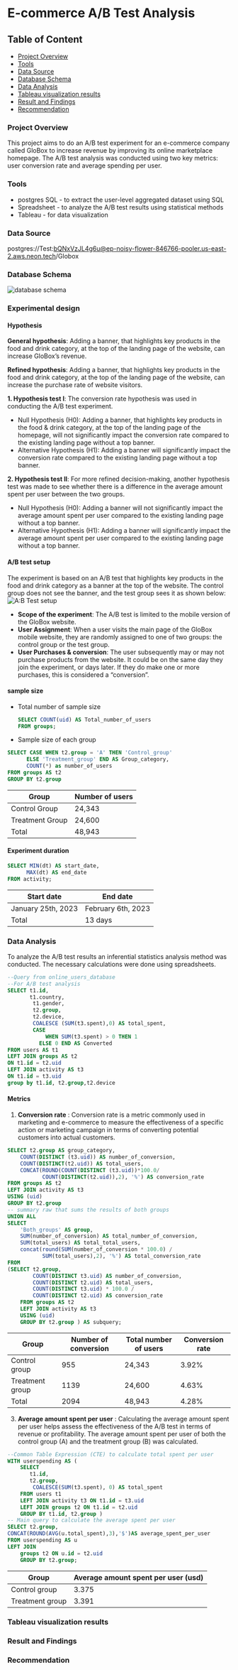 # E-commerce A/B Test Analysis

## Table of Content
- [Project Overview](#project-overview)
- [Tools](#tools)
- [Data Source](#data-source)
- [Database Schema](#database-schema)
- [Data Analysis](#data-analysis)
- [Tableau visualization results](#tableau-visualization-results)
- [Result and Findings](#result-and-findings)
- [Recommendation](#recommendation)

### Project Overview 
This project aims to do an A/B test experiment for an e-commerce company called GloBox to increase revenue by improving its online marketplace homepage. The A/B test analysis was conducted using two key metrics: user conversion rate and average spending per user.

### Tools
- postgres SQL - to extract the user-level aggregated dataset using SQL
- Spreadsheet - to analyze the A/B test results using statistical methods
- Tableau - for data visualization
  
### Data Source

postgres://Test:bQNxVzJL4g6u@ep-noisy-flower-846766-pooler.us-east-2.aws.neon.tech/Globox

### Database Schema

![database schema](https://github.com/Mahlet-Sisay/Project_GloBox/assets/137247807/8e213f5f-19d0-4f82-96b3-676ee41cfcea)

### Experimental design
#### Hypothesis 
**General hypothesis**: Adding a banner, that highlights key products in the food and drink category, at the top of the landing page of the website, can increase GloBox’s revenue.

**Refined hypothesis**: Adding a banner, that highlights key products in the food and drink category, at the top of the landing page of the website, can increase the purchase rate of website visitors.

**1. Hypothesis test I**: The conversion rate hypothesis was used in conducting the A/B test experiment.
- Null Hypothesis (H0):  Adding a banner, that highlights key products in the food & drink category, at the top of the landing page of the homepage, will not significantly impact the conversion rate compared to the existing landing page without a top banner.
- Alternative Hypothesis (H1): Adding a banner will significantly impact the conversion rate compared to the existing landing page without a top banner.

**2. Hypothesis test II**: For more refined decision-making, another hypothesis test was made to see whether there is a difference in the average amount spent per user between the two groups.
- Null Hypothesis (H0):  Adding a banner will not significantly impact the average amount spent per user compared to the existing landing page without a top banner.
- Alternative Hypothesis (H1): Adding a banner will significantly impact the average amount spent per user compared to the existing landing page without a top banner.

#### A/B test setup
The experiment is based on an  A/B test that highlights key products in the food and drink category as a banner at the top of the website. The control group does not see the banner, and the test group sees it as shown below:
![A:B Test setup](https://github.com/Mahlet-Sisay/Project_GloBox/assets/137247807/1993d07a-24cc-4f0d-aee8-0a86351fb4ff)

- **Scope of the experiment**: The A/B test is limited to the mobile version of the GloBox website. 
- **User Assignment**: When a user visits the main page of the GloBox mobile website, they are randomly assigned to one of two groups: the control group or the test group. 
- **User Purchases & conversion**: The user subsequently may or may not purchase products from the website. It could be on the same day they join the experiment, or days later. If they do make one or more purchases, this is considered a “conversion”.

#### sample size
- Total number of sample size
  ```sql
  SELECT COUNT(uid) AS Total_number_of_users
  FROM groups;
  ```
- Sample size of each group
```sql
SELECT CASE WHEN t2.group = 'A' THEN 'Control_group' 
	  ELSE 'Treatment_group' END AS Group_category, 
	  COUNT(*) as number_of_users
FROM groups AS t2
GROUP BY t2.group
```
| Group | Number of users |
|-------| --------------- |
| Control Group | 24,343  |
| Treatment Group | 24,600 |
| Total | 48,943 |

#### Experiment duration
```sql
SELECT MIN(dt) AS start_date,
	  MAX(dt) AS end_date
FROM activity;
```
| Start date | End date |
| ---------- | -------- |
| January 25th, 2023| February 6th, 2023|
| Total | 13 days |

### Data Analysis
To analyze the A/B test results an inferential statistics analysis method was conducted. The necessary calculations were done using spreadsheets.
``` sql
--Query from online_users_database
--For A/B test analysis
SELECT t1.id,
	   t1.country,
        t1.gender,
        t2.group,
        t2.device,
        COALESCE (SUM(t3.spent),0) AS total_spent,
        CASE
        	WHEN SUM(t3.spent) > 0 THEN 1
          ELSE 0 END AS Converted        
FROM users AS t1
LEFT JOIN groups AS t2
ON t1.id = t2.uid
LEFT JOIN activity AS t3 
ON t1.id = t3.uid
group by t1.id, t2.group,t2.device
```
#### Metrics
1. **Conversion rate** : 
Conversion rate is a metric commonly used in marketing and e-commerce to measure the effectiveness of a specific action or marketing campaign in terms of converting potential customers into actual customers.
```sql
SELECT t2.group AS group_category,
    COUNT(DISTINCT (t3.uid)) AS number_of_conversion, 
    COUNT(DISTINCT(t2.uid)) AS total_users,
    CONCAT(ROUND(COUNT(DISTINCT (t3.uid))*100.0/ 
           COUNT(DISTINCT(t2.uid)),2), '%') AS conversion_rate
FROM groups AS t2
LEFT JOIN activity AS t3
USING (uid)
GROUP BY t2.group
-- summary raw that sums the results of both groups
UNION ALL
SELECT
    'Both_groups' AS group,
    SUM(number_of_conversion) AS total_number_of_conversion,
    SUM(total_users) AS total_total_users,
    concat(round(SUM(number_of_conversion * 100.0) / 
           SUM(total_users),2), '%') AS total_conversion_rate
FROM
(SELECT t2.group,
        COUNT(DISTINCT t3.uid) AS number_of_conversion,
        COUNT(DISTINCT t2.uid) AS total_users,
        COUNT(DISTINCT t3.uid) * 100.0 / 
        COUNT(DISTINCT t2.uid) AS conversion_rate
    FROM groups AS t2
    LEFT JOIN activity AS t3
    USING (uid)
    GROUP BY t2.group ) AS subquery;
```
| Group | Number of conversion | Total number of users | Conversion rate |
| ----- | -------------------- | --------------------- | --------------- |
| Control group | 955 | 24,343 | 3.92%|
| Treatment group | 1139 | 24,600 | 4.63% |
| Total | 2094 | 48,943| 4.28% |

3. **Average amount spent per user** :
Calculating the average amount spent per user helps assess the effectiveness of the A/B test in terms of revenue or profitability. The average amount spent per user of both the control group (A) and the treatment group (B) was calculated.
```sql
--Common Table Expression (CTE) to calculate total spent per user
WITH userspending AS ( 
    SELECT
  	   t1.id,
  	   t2.group, 
        COALESCE(SUM(t3.spent), 0) AS total_spent
    FROM users t1
    LEFT JOIN activity t3 ON t1.id = t3.uid
    LEFT JOIN groups t2 ON t1.id = t2.uid 
    GROUP BY t1.id, t2.group )
-- Main query to calculate the average spent per user
SELECT t2.group,
CONCAT(ROUND(AVG(u.total_spent),3),'$')AS average_spent_per_user
FROM userspending AS u
LEFT JOIN 
    groups t2 ON u.id = t2.uid 
    GROUP BY t2.group;
```
| Group | Average amount spent per user (usd) |
| ----- | ------------------------------------ |
| Control group | 3.375 |
| Treatment group | 3.391 |




### Tableau visualization results 
### Result and Findings
### Recommendation



